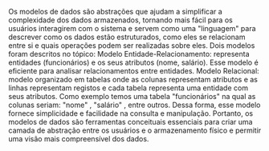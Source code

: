 Os modelos de dados são abstrações que ajudam a simplificar a complexidade dos dados armazenados, tornando mais fácil para os usuários interagirem com o sistema
e servem como uma "linguagem" para descrever como os dados estão estruturados, como eles se relacionam entre si e quais operações podem ser realizadas sobre eles.
Dois modelos foram descritos no tópico:
Modelo Entidade-Relacionamento: representa entidades (funcionários) e os seus atributos (nome, salário). Esse modelo é eficiente para analisar relacionamentos entre entidades.
Modelo Relacional: modelo organizado em tabelas onde as colunas representam atributos e as linhas representam registos e cada tabela representa uma entidade com seus atributos. Como exemplo temos uma tabela "funcionários"
na qual as colunas seriam: "nome" , "salário" , entre outros. Dessa forma, esse modelo fornece simplicidade e facilidade na consulta e manipulação.
Portanto, os modelos de dados são ferramentas conceituais essenciais para criar uma camada de abstração entre os usuários e o armazenamento físico e permitir uma visão mais compreensível dos dados.
